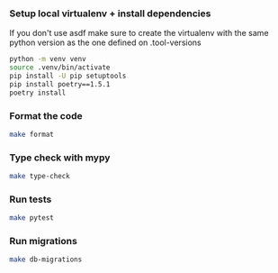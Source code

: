 ### Setup local virtualenv + install dependencies

If you don't use asdf make sure to create the virtualenv with the same python version as the one defined on .tool-versions

```sh
python -m venv venv
source .venv/bin/activate
pip install -U pip setuptools
pip install poetry==1.5.1
poetry install
```

### Format the code

```sh
make format
```

### Type check with mypy

```sh
make type-check
```

### Run tests

```sh
make pytest
```

### Run migrations

```sh
make db-migrations
```

